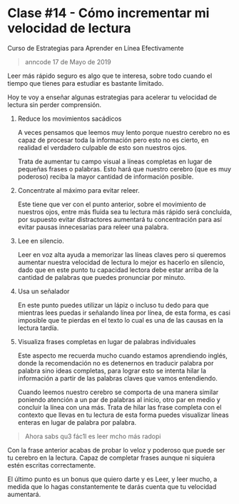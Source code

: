 # Clase #14 - Cómo incrementar mi velocidad de lectura

Curso de Estrategias para Aprender en Línea Efectivamente

> anncode
> 17 de Mayo de 2019

Leer más rápido seguro es algo que te interesa, sobre todo cuando el tiempo que tienes para estudiar es bastante limitado.

Hoy te voy a enseñar algunas estrategias para acelerar tu velocidad de lectura sin perder comprensión.

1. Reduce los movimientos sacádicos

    A veces pensamos que leemos muy lento porque nuestro cerebro no es capaz de procesar toda la información pero esto no es cierto, en realidad el verdadero culpable de esto son nuestros ojos.

    Trata de aumentar tu campo visual a líneas completas en lugar de pequeñas frases o palabras. Esto hará que nuestro cerebro (que es muy poderoso) reciba la mayor cantidad de información posible.

2. Concentrate al máximo para evitar releer.

    Este tiene que ver con el punto anterior, sobre el movimiento de nuestros ojos, entre más fluida sea tu lectura más rápido será concluída, por supuesto evitar distractores aumentará tu concentración para así evitar pausas innecesarias para releer una palabra.

3. Lee en silencio.

    Leer en voz alta ayuda a memorizar las líneas claves pero si queremos aumentar nuestra velocidad de lectura lo mejor es hacerlo en silencio, dado que en este punto tu capacidad lectora debe estar arriba de la cantidad de palabras que puedes pronunciar por minuto.

4. Usa un señalador

    En este punto puedes utilizar un lápiz o incluso tu dedo para que mientras lees puedas ir señalando línea por línea, de esta forma, es casi imposible que te pierdas en el texto lo cual es una de las causas en la lectura tardía.

5. Visualiza frases completas en lugar de palabras individuales

    Este aspecto me recuerda mucho cuando estamos aprendiendo inglés, donde la recomendación no es detenernos en traducir palabra por palabra sino ideas completas, para lograr esto se intenta hilar la información a partir de las palabras claves que vamos entendiendo.

    Cuando leemos nuestro cerebro se comporta de una manera similar poniendo atención a un par de palabras al inicio, otro par en medio y concluir la línea con una más. Trata de hilar las frase completa con el contexto que llevas en tu lectura de esta forma puedes visualizar líneas enteras en lugar de palabra por palabra.

> Ahora sabs qu3 fác1l es leer mcho más radopi

Con la frase anterior acabas de probar lo veloz y poderoso que puede ser tu cerebro en la lectura. Capaz de completar frases aunque ni siquiera estén escritas correctamente.

El último punto es un bonus que quiero darte y es Leer, y leer mucho, a medida que lo hagas constantemente te darás cuenta que tu velocidad aumentará.
